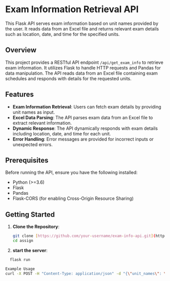 # Exam Information Retrieval API

This Flask API serves exam information based on unit names provided by the user. It reads data from an Excel file and returns relevant exam details such as location, date, and time for the specified units.

## Overview

This project provides a RESTful API endpoint `/api/get_exam_info` to retrieve exam information. It utilizes Flask to handle HTTP requests and Pandas for data manipulation. The API reads data from an Excel file containing exam schedules and responds with details for the requested units.

## Features

- **Exam Information Retrieval**: Users can fetch exam details by providing unit names as input.
- **Excel Data Parsing**: The API parses exam data from an Excel file to extract relevant information.
- **Dynamic Response**: The API dynamically responds with exam details including location, date, and time for each unit.
- **Error Handling**: Error messages are provided for incorrect inputs or unexpected errors.

## Prerequisites

Before running the API, ensure you have the following installed:

- Python (>=3.6)
- Flask
- Pandas
- Flask-CORS (for enabling Cross-Origin Resource Sharing)

## Getting Started

1. **Clone the Repository**:

   ```bash
   git clone [https://github.com/your-username/exam-info-api.git](https://github.com/Lymore01/assign.git)
   cd assign
2. **start the server**:
 ```bash
   flask run  

Example Usage
curl -X POST -H "Content-Type: application/json" -d "{\"unit_names\": \"UNITA\"}" http://localhost:5000/api/get_exam_info     //note: the units should be in UPPERCASE
